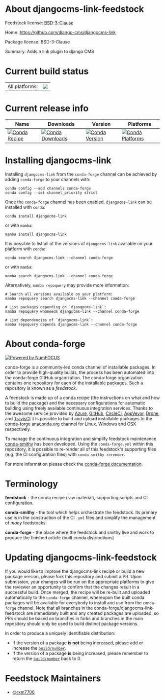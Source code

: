 About djangocms-link-feedstock
==============================

Feedstock license: [BSD-3-Clause](https://github.com/conda-forge/djangocms-link-feedstock/blob/main/LICENSE.txt)

Home: https://github.com/django-cms/djangocms-link

Package license: BSD-3-Clause

Summary: Adds a link plugin to django CMS

Current build status
====================


<table><tr><td>All platforms:</td>
    <td>
      <a href="https://dev.azure.com/conda-forge/feedstock-builds/_build/latest?definitionId=25253&branchName=main">
        <img src="https://dev.azure.com/conda-forge/feedstock-builds/_apis/build/status/djangocms-link-feedstock?branchName=main">
      </a>
    </td>
  </tr>
</table>

Current release info
====================

| Name | Downloads | Version | Platforms |
| --- | --- | --- | --- |
| [![Conda Recipe](https://img.shields.io/badge/recipe-djangocms--link-green.svg)](https://anaconda.org/conda-forge/djangocms-link) | [![Conda Downloads](https://img.shields.io/conda/dn/conda-forge/djangocms-link.svg)](https://anaconda.org/conda-forge/djangocms-link) | [![Conda Version](https://img.shields.io/conda/vn/conda-forge/djangocms-link.svg)](https://anaconda.org/conda-forge/djangocms-link) | [![Conda Platforms](https://img.shields.io/conda/pn/conda-forge/djangocms-link.svg)](https://anaconda.org/conda-forge/djangocms-link) |

Installing djangocms-link
=========================

Installing `djangocms-link` from the `conda-forge` channel can be achieved by adding `conda-forge` to your channels with:

```
conda config --add channels conda-forge
conda config --set channel_priority strict
```

Once the `conda-forge` channel has been enabled, `djangocms-link` can be installed with `conda`:

```
conda install djangocms-link
```

or with `mamba`:

```
mamba install djangocms-link
```

It is possible to list all of the versions of `djangocms-link` available on your platform with `conda`:

```
conda search djangocms-link --channel conda-forge
```

or with `mamba`:

```
mamba search djangocms-link --channel conda-forge
```

Alternatively, `mamba repoquery` may provide more information:

```
# Search all versions available on your platform:
mamba repoquery search djangocms-link --channel conda-forge

# List packages depending on `djangocms-link`:
mamba repoquery whoneeds djangocms-link --channel conda-forge

# List dependencies of `djangocms-link`:
mamba repoquery depends djangocms-link --channel conda-forge
```


About conda-forge
=================

[![Powered by
NumFOCUS](https://img.shields.io/badge/powered%20by-NumFOCUS-orange.svg?style=flat&colorA=E1523D&colorB=007D8A)](https://numfocus.org)

conda-forge is a community-led conda channel of installable packages.
In order to provide high-quality builds, the process has been automated into the
conda-forge GitHub organization. The conda-forge organization contains one repository
for each of the installable packages. Such a repository is known as a *feedstock*.

A feedstock is made up of a conda recipe (the instructions on what and how to build
the package) and the necessary configurations for automatic building using freely
available continuous integration services. Thanks to the awesome service provided by
[Azure](https://azure.microsoft.com/en-us/services/devops/), [GitHub](https://github.com/),
[CircleCI](https://circleci.com/), [AppVeyor](https://www.appveyor.com/),
[Drone](https://cloud.drone.io/welcome), and [TravisCI](https://travis-ci.com/)
it is possible to build and upload installable packages to the
[conda-forge](https://anaconda.org/conda-forge) [anaconda.org](https://anaconda.org/)
channel for Linux, Windows and OSX respectively.

To manage the continuous integration and simplify feedstock maintenance
[conda-smithy](https://github.com/conda-forge/conda-smithy) has been developed.
Using the ``conda-forge.yml`` within this repository, it is possible to re-render all of
this feedstock's supporting files (e.g. the CI configuration files) with ``conda smithy rerender``.

For more information please check the [conda-forge documentation](https://conda-forge.org/docs/).

Terminology
===========

**feedstock** - the conda recipe (raw material), supporting scripts and CI configuration.

**conda-smithy** - the tool which helps orchestrate the feedstock.
                   Its primary use is in the construction of the CI ``.yml`` files
                   and simplify the management of *many* feedstocks.

**conda-forge** - the place where the feedstock and smithy live and work to
                  produce the finished article (built conda distributions)


Updating djangocms-link-feedstock
=================================

If you would like to improve the djangocms-link recipe or build a new
package version, please fork this repository and submit a PR. Upon submission,
your changes will be run on the appropriate platforms to give the reviewer an
opportunity to confirm that the changes result in a successful build. Once
merged, the recipe will be re-built and uploaded automatically to the
`conda-forge` channel, whereupon the built conda packages will be available for
everybody to install and use from the `conda-forge` channel.
Note that all branches in the conda-forge/djangocms-link-feedstock are
immediately built and any created packages are uploaded, so PRs should be based
on branches in forks and branches in the main repository should only be used to
build distinct package versions.

In order to produce a uniquely identifiable distribution:
 * If the version of a package **is not** being increased, please add or increase
   the [``build/number``](https://docs.conda.io/projects/conda-build/en/latest/resources/define-metadata.html#build-number-and-string).
 * If the version of a package **is** being increased, please remember to return
   the [``build/number``](https://docs.conda.io/projects/conda-build/en/latest/resources/define-metadata.html#build-number-and-string)
   back to 0.

Feedstock Maintainers
=====================

* [@rxm7706](https://github.com/rxm7706/)

